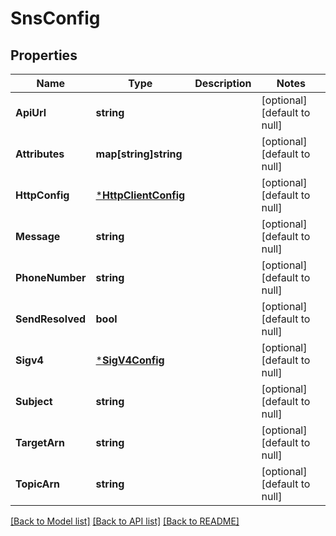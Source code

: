 # SnsConfig

## Properties
Name | Type | Description | Notes
------------ | ------------- | ------------- | -------------
**ApiUrl** | **string** |  | [optional] [default to null]
**Attributes** | **map[string]string** |  | [optional] [default to null]
**HttpConfig** | [***HttpClientConfig**](HTTPClientConfig.md) |  | [optional] [default to null]
**Message** | **string** |  | [optional] [default to null]
**PhoneNumber** | **string** |  | [optional] [default to null]
**SendResolved** | **bool** |  | [optional] [default to null]
**Sigv4** | [***SigV4Config**](SigV4Config.md) |  | [optional] [default to null]
**Subject** | **string** |  | [optional] [default to null]
**TargetArn** | **string** |  | [optional] [default to null]
**TopicArn** | **string** |  | [optional] [default to null]

[[Back to Model list]](../README.md#documentation-for-models) [[Back to API list]](../README.md#documentation-for-api-endpoints) [[Back to README]](../README.md)


